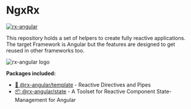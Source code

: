 # NgxRx

[![rx-angular](https://circleci.com/gh/BioPhoton/rx-angular.svg?style=shield)](https://circleci.com/gh/BioPhoton/rx-angular)

This repository holds a set of helpers to create fully reactive applications.
The target Framework is Angular but the features are designed to get reused in other frameworks too.

![rx-angular logo](https://raw.githubusercontent.com/BioPhoton/rx-angular/master/images/rx-angular_logo.png)

**Packages included:**
  - [💾 @rx-angular/template](https://github.com/BioPhoton/rx-angular/tree/master/libs/template/Readme.md) - Reactive Directives and Pipes
  - [📦 @rx-angular/state](https://github.com/BioPhoton/rx-angular/tree/master/libs/state/Readme.md) - A Toolset for Reactive Component State-Management for Angular
